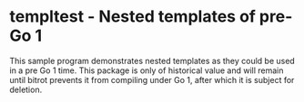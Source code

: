 templtest - Nested templates of pre-Go 1
========================================

This sample program demonstrates nested templates as they could be used in a
pre Go 1 time. This package is only of historical value and will remain until
bitrot prevents it from compiling under Go 1, after which it is subject for
deletion.
